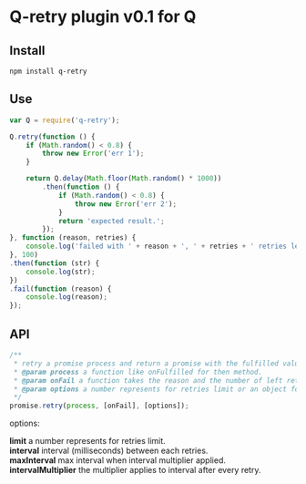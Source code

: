 ﻿# Q-retry plugin v0.1 for Q

## Install

```
npm install q-retry
```

## Use

```javascript
var Q = require('q-retry');

Q.retry(function () {
    if (Math.random() < 0.8) {
        throw new Error('err 1');
    }

    return Q.delay(Math.floor(Math.random() * 1000))
        .then(function () {
            if (Math.random() < 0.8) {
                throw new Error('err 2');
            }
            return 'expected result.';
        });
}, function (reason, retries) {
    console.log('failed with ' + reason + ', ' + retries + ' retries left.');
}, 100)
.then(function (str) {
    console.log(str);
})
.fail(function (reason) {
    console.log(reason);
});
```

## API

```javascript
/**
 * retry a promise process and return a promise with the fulfilled value.
 * @param process a function like onFulfilled for then method.
 * @param onFail a function takes the reason and the number of left retries as parameters.
 * @param options a number represents for retries limit or an object for more options.
 */
promise.retry(process, [onFail], [options]);
```

options:

**limit** a number represents for retries limit.  
**interval** interval (milliseconds) between each retries.  
**maxInterval** max interval when interval multiplier applied.  
**intervalMultiplier** the multiplier applies to interval after every retry.  